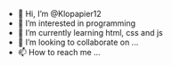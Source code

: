 - 👋 Hi, I’m @Klopapier12
- 👀 I’m interested in programming
- 🌱 I’m currently learning html, css and js
- 💞️ I’m looking to collaborate on ...
- 📫 How to reach me ...

<!---
Klopapier12/Klopapier12 is a ✨ special ✨ repository because its `README.md` (this file) appears on your GitHub profile.
You can click the Preview link to take a look at your changes.
--->
